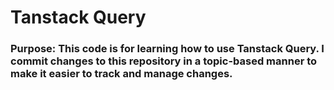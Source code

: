 # Tanstack Query

### Purpose: This code is for learning how to use Tanstack Query. I commit changes to this repository in a topic-based manner to make it easier to track and manage changes.
